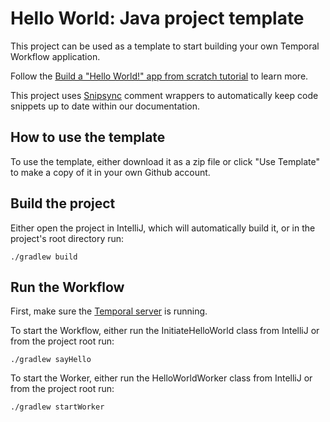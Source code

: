 # Hello World: Java project template

This project can be used as a template to start building your own Temporal Workflow application.

Follow the [Build a "Hello World!" app from scratch tutorial](https://docs/temporal.io/docs/java-hello-world) to learn more.

This project uses [Snipsync](https://github.com/temporalio/snipsync) comment wrappers to automatically keep code snippets up to date within our documentation.

## How to use the template

To use the template, either download it as a zip file or click "Use Template" to make a copy of it in your own Github account.

## Build the project

Either open the project in IntelliJ, which will automatically build it, or in the project's root directory run:

```
./gradlew build
```

## Run the Workflow

First, make sure the [Temporal server](https://docs.temporal.io/docs/install-temporal-server) is running.

To start the Workflow, either run the InitiateHelloWorld class from IntelliJ or from the project root run:

```
./gradlew sayHello
```

To start the Worker, either run the HelloWorldWorker class from IntelliJ or from the project root run:

```
./gradlew startWorker
```

